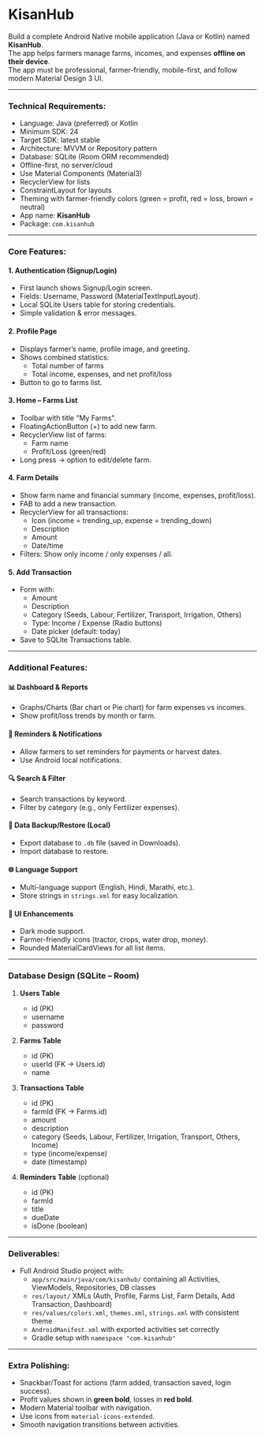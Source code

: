 # KisanHub
Build a complete Android Native mobile application (Java or Kotlin) named **KisanHub**.  
The app helps farmers manage farms, incomes, and expenses **offline on their device**.  
The app must be professional, farmer-friendly, mobile-first, and follow modern Material Design 3 UI.  

---

### Technical Requirements:
- Language: Java (preferred) or Kotlin  
- Minimum SDK: 24  
- Target SDK: latest stable  
- Architecture: MVVM or Repository pattern  
- Database: SQLite (Room ORM recommended)  
- Offline-first, no server/cloud  
- Use Material Components (Material3)  
- RecyclerView for lists  
- ConstraintLayout for layouts  
- Theming with farmer-friendly colors (green = profit, red = loss, brown = neutral)  
- App name: **KisanHub**  
- Package: `com.kisanhub`  

---

### Core Features:

#### 1. Authentication (Signup/Login)
- First launch shows Signup/Login screen.  
- Fields: Username, Password (MaterialTextInputLayout).  
- Local SQLite Users table for storing credentials.  
- Simple validation & error messages.  

#### 2. Profile Page
- Displays farmer’s name, profile image, and greeting.  
- Shows combined statistics:  
  - Total number of farms  
  - Total income, expenses, and net profit/loss  
- Button to go to farms list.  

#### 3. Home – Farms List
- Toolbar with title "My Farms".  
- FloatingActionButton (+) to add new farm.  
- RecyclerView list of farms:  
  - Farm name  
  - Profit/Loss (green/red)  
- Long press → option to edit/delete farm.  

#### 4. Farm Details
- Show farm name and financial summary (income, expenses, profit/loss).  
- FAB to add a new transaction.  
- RecyclerView for all transactions:  
  - Icon (income = trending_up, expense = trending_down)  
  - Description  
  - Amount  
  - Date/time  
- Filters: Show only income / only expenses / all.  

#### 5. Add Transaction
- Form with:  
  - Amount  
  - Description  
  - Category (Seeds, Labour, Fertilizer, Transport, Irrigation, Others)  
  - Type: Income / Expense (Radio buttons)  
  - Date picker (default: today)  
- Save to SQLite Transactions table.  

---

### Additional Features:

#### 📊 Dashboard & Reports
- Graphs/Charts (Bar chart or Pie chart) for farm expenses vs incomes.  
- Show profit/loss trends by month or farm.  

#### 🔔 Reminders & Notifications
- Allow farmers to set reminders for payments or harvest dates.  
- Use Android local notifications.  

#### 🔍 Search & Filter
- Search transactions by keyword.  
- Filter by category (e.g., only Fertilizer expenses).  

#### 📂 Data Backup/Restore (Local)
- Export database to `.db` file (saved in Downloads).  
- Import database to restore.  

#### 🌐 Language Support
- Multi-language support (English, Hindi, Marathi, etc.).  
- Store strings in `strings.xml` for easy localization.  

#### 🎨 UI Enhancements
- Dark mode support.  
- Farmer-friendly icons (tractor, crops, water drop, money).  
- Rounded MaterialCardViews for all list items.  

---

### Database Design (SQLite – Room)

1. **Users Table**  
   - id (PK)  
   - username  
   - password  

2. **Farms Table**  
   - id (PK)  
   - userId (FK → Users.id)  
   - name  

3. **Transactions Table**  
   - id (PK)  
   - farmId (FK → Farms.id)  
   - amount  
   - description  
   - category (Seeds, Labour, Fertilizer, Irrigation, Transport, Others, Income)  
   - type (income/expense)  
   - date (timestamp)  

4. **Reminders Table** (optional)  
   - id (PK)  
   - farmId  
   - title  
   - dueDate  
   - isDone (boolean)  

---

### Deliverables:
- Full Android Studio project with:  
  - `app/src/main/java/com/kisanhub/` containing all Activities, ViewModels, Repositories, DB classes  
  - `res/layout/` XMLs (Auth, Profile, Farms List, Farm Details, Add Transaction, Dashboard)  
  - `res/values/colors.xml`, `themes.xml`, `strings.xml` with consistent theme  
  - `AndroidManifest.xml` with exported activities set correctly  
  - Gradle setup with `namespace "com.kisanhub"`  

---

### Extra Polishing:
- Snackbar/Toast for actions (farm added, transaction saved, login success).  
- Profit values shown in **green bold**, losses in **red bold**.  
- Modern Material toolbar with navigation.  
- Use icons from `material-icons-extended`.  
- Smooth navigation transitions between activities.  
